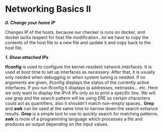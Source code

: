 **<h1>Networking Basics II</h1>**
  
  ***0. Change your home IP***
  
  Changes IP of the hosts, because our checker is runs on docker, and docker lacks respect for host file modification...lol
  we have to copy the contents of the host file to a new file and update it and copy back to the host file.
  
  ***1. Show attached IPs***

**Ifconfig** is used to configure the kernel-resident network interfaces. It is used at boot time to set up interfaces as necessary. After that, it is usually only needed when debugging or when system tuning is needed. If no arguments are given, ifconfig displays the status of the currently active interfaces.
If you run ifconfig it displays ip addresses, netmasks... etc.
Here we only want to display the IPv4 IPs only so to print a specific line.
We will use grep and the search pattern will be using ERE so certain characters could act as quantifiers, also it shouldn't match non-empty spaces..
**Grep** and **awk** can be used at the same time to narrow down the search enhance results. 
**Grep** is a simple tool to use to quickly search for matching patterns.
**awk** is more of a programming language which processes a file and produces an output depending on the input values.

